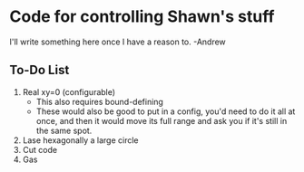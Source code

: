 
# Code for controlling Shawn's stuff

I'll write something here once I have a reason to.
-Andrew


## To-Do List

1. Real xy=0 (configurable)
   - This also requires bound-defining
   - These would also be good to put in a config, you'd need to do it all
        at once, and then it would move its full range and ask you if it's
        still in the same spot.
2. Lase hexagonally a large circle
3. Cut code
4. Gas
